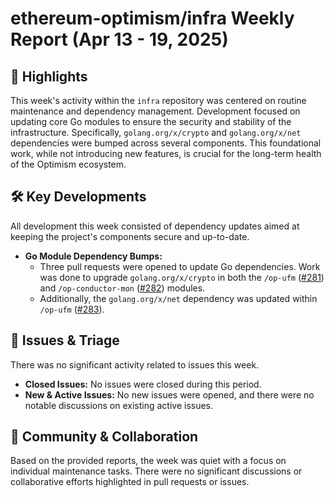 # ethereum-optimism/infra Weekly Report (Apr 13 - 19, 2025)

## 🚀 Highlights
This week's activity within the `infra` repository was centered on routine maintenance and dependency management. Development focused on updating core Go modules to ensure the security and stability of the infrastructure. Specifically, `golang.org/x/crypto` and `golang.org/x/net` dependencies were bumped across several components. This foundational work, while not introducing new features, is crucial for the long-term health of the Optimism ecosystem.

## 🛠️ Key Developments
All development this week consisted of dependency updates aimed at keeping the project's components secure and up-to-date.

- **Go Module Dependency Bumps:**
  - Three pull requests were opened to update Go dependencies. Work was done to upgrade `golang.org/x/crypto` in both the `/op-ufm` ([#281](https://github.com/ethereum-optimism/infra/pull/281)) and `/op-conductor-mon` ([#282](https://github.com/ethereum-optimism/infra/pull/282)) modules.
  - Additionally, the `golang.org/x/net` dependency was updated within `/op-ufm` ([#283](https://github.com/ethereum-optimism/infra/pull/283)).

## 🐛 Issues & Triage
There was no significant activity related to issues this week.

- **Closed Issues:** No issues were closed during this period.
- **New & Active Issues:** No new issues were opened, and there were no notable discussions on existing active issues.

## 💬 Community & Collaboration
Based on the provided reports, the week was quiet with a focus on individual maintenance tasks. There were no significant discussions or collaborative efforts highlighted in pull requests or issues.